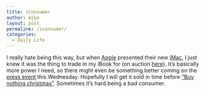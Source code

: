 ```yaml
---
title: iConsumer
author: mike
layout: post
permalink: /iconsumer/
categories:
  - Daily Life
---
```

I really hate being this way, but when [Apple][1] presented their new [iMac][2], I just knew it was the thing to trade in my iBook for (on auction [here][3]). It&#8217;s basically more power I need, so there might even be something better coming on the [press event][4] this Wednesday. Hopefully I will get it sold in time before [&#8220;Buy nothing christmas&#8221;][5]. Sometimes it&#8217;s hard being a bad consumer.

 [1]: http://www.apple.com
 [2]: http://www.apple.com/imac
 [3]: http://www.tradera.com/auction/aid_19635316
 [4]: http://www.macrumors.com/pages/2005/10/20051014161141.shtml
 [5]: http://www.adbusters.org/metas/eco/bnd/bnd_xmas/
